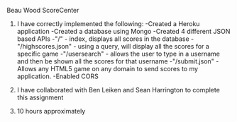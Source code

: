 Beau Wood
ScoreCenter

1. I have correctly implemented the following:
-Created a Heroku application
-Created a database using Mongo
-Created 4 different JSON based APIs
	-"/" - index, displays all scores in the database
	-"/highscores.json" - using a query, will display all the scores for a specific game
	-"/usersearch" - allows the user to type in a username and then be shown all the scores for that username
	-"/submit.json" - Allows any HTML5 game on any domain to send scores to my application.
-Enabled CORS

2. I have collaborated with Ben Leiken and Sean Harrington to complete this assignment

3. 10 hours approximately

